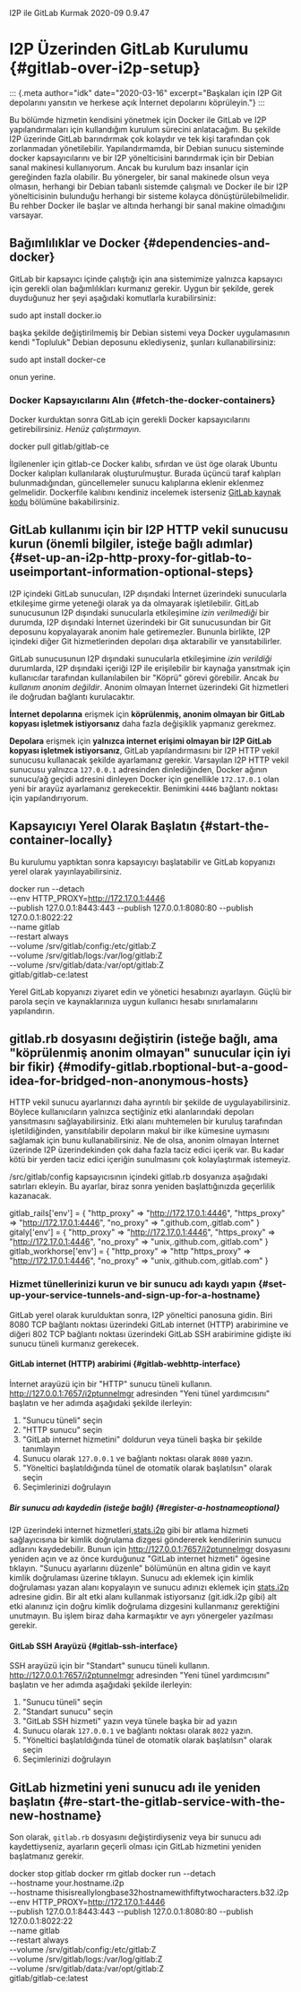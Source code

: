  I2P ile GitLab
Kurmak 2020-09 0.9.47 

# I2P Üzerinden GitLab Kurulumu {#gitlab-over-i2p-setup}

::: {.meta author="idk" date="2020-03-16" excerpt="Başkaları için I2P Git depolarını yansıtın ve herkese açık İnternet depolarını köprüleyin."}
:::

Bu bölümde hizmetin kendisini yönetmek için Docker ile GitLab ve I2P
yapılandırmaları için kullandığım kurulum sürecini anlatacağım. Bu
şekilde I2P üzerinde GitLab barındırmak çok kolaydır ve tek kişi
tarafından çok zorlanmadan yönetilebilir. Yapılandırmamda, bir Debian
sunucu sisteminde docker kapsayıcılarını ve bir I2P yönelticisini
barındırmak için bir Debian sanal makinesi kullanıyorum. Ancak bu
kurulum bazı insanlar için gereğinden fazla olabilir. Bu yönergeler, bir
sanal makinede olsun veya olmasın, herhangi bir Debian tabanlı sistemde
çalışmalı ve Docker ile bir I2P yönelticisinin bulunduğu herhangi bir
sisteme kolayca dönüştürülebilmelidir. Bu rehber Docker ile başlar ve
altında herhangi bir sanal makine olmadığını varsayar.

## Bağımlılıklar ve Docker {#dependencies-and-docker}

GitLab bir kapsayıcı içinde çalıştığı için ana sistemimize yalnızca
kapsayıcı için gerekli olan bağımlılıkları kurmanız gerekir. Uygun bir
şekilde, gerek duyduğunuz her şeyi aşağıdaki komutlarla kurabilirsiniz:

 sudo apt install docker.io

başka şekilde değiştirilmemiş bir Debian sistemi veya Docker
uygulamasının kendi \"Topluluk\" Debian deposunu eklediyseniz, şunları
kullanabilirsiniz:

 sudo apt install docker-ce

onun yerine.

### Docker Kapsayıcılarını Alın {#fetch-the-docker-containers}

Docker kurduktan sonra GitLab için gerekli Docker kapsayıcılarını
getirebilirsiniz. *Henüz çalıştırmayın.*

 docker pull gitlab/gitlab-ce

İlgilenenler için gitlab-ce Docker kalıbı, sıfırdan ve üst öge olarak
Ubuntu Docker kalıpları kullanılarak oluşturulmuştur. Burada üçüncü
taraf kalıpları bulunmadığından, güncellemeler sunucu kalıplarına
eklenir eklenmez gelmelidir. Dockerfile kalıbını kendiniz incelemek
isterseniz [GitLab kaynak
kodu](https://gitlab.com/gitlab-org/omnibus-gitlab/-/blob/master/docker/Dockerfile)
bölümüne bakabilirsiniz.

## GitLab kullanımı için bir I2P HTTP vekil sunucusu kurun (önemli bilgiler, isteğe bağlı adımlar) {#set-up-an-i2p-http-proxy-for-gitlab-to-useimportant-information-optional-steps}

I2P içindeki GitLab sunucuları, I2P dışındaki İnternet üzerindeki
sunucularla etkileşime girme yeteneği olarak ya da olmayarak
işletilebilir. GitLab sunucusunun I2P dışındaki sunucularla etkileşimine
*izin verilmediği* bir durumda, I2P dışındaki İnternet üzerindeki bir
Git sunucusundan bir Git deposunu kopyalayarak anonim hale getiremezler.
Bununla birlikte, I2P içindeki diğer Git hizmetlerinden depoları dışa
aktarabilir ve yansıtabilirler.

GitLab sunucusunun I2P dışındaki sunucularla etkileşimine *izin
verildiği* durumlarda, I2P dışındaki içeriği I2P ile erişilebilir bir
kaynağa yansıtmak için kullanıcılar tarafından kullanılabilen bir
\"Köprü\" görevi görebilir. Ancak *bu kullanım anonim değildir*. Anonim
olmayan İnternet üzerindeki Git hizmetleri ile doğrudan bağlantı
kurulacaktır.

**İnternet depolarına** erişmek için **köprülenmiş, anonim olmayan bir
GitLab kopyası işletmek istiyorsanız** daha fazla değişiklik yapmanız
gerekmez.

**Depolara** erişmek için **yalnızca internet erişimi olmayan bir I2P
GitLab kopyası işletmek istiyorsanız**, GitLab yapılandırmasını bir I2P
HTTP vekil sunucusu kullanacak şekilde ayarlamanız gerekir. Varsayılan
I2P HTTP vekil sunucusu yalnızca `127.0.0.1` adresinden dinlediğinden,
Docker ağının sunucu/ağ geçidi adresini dinleyen Docker için genellikle
`172.17.0.1` olan yeni bir arayüz ayarlamanız gerekecektir. Benimkini
`4446` bağlantı noktası için yapılandırıyorum.

## Kapsayıcıyı Yerel Olarak Başlatın {#start-the-container-locally}

Bu kurulumu yaptıktan sonra kapsayıcıyı başlatabilir ve GitLab kopyanızı
yerel olarak yayınlayabilirsiniz.

 docker run --detach \
 --env HTTP_PROXY=http://172.17.0.1:4446 \
 --publish 127.0.0.1:8443:443 --publish 127.0.0.1:8080:80 --publish 127.0.0.1:8022:22 \
 --name gitlab \
 --restart always \
 --volume /srv/gitlab/config:/etc/gitlab:Z \
 --volume /srv/gitlab/logs:/var/log/gitlab:Z \
 --volume /srv/gitlab/data:/var/opt/gitlab:Z \
 gitlab/gitlab-ce:latest

Yerel GitLab kopyanızı ziyaret edin ve yönetici hesabınızı ayarlayın.
Güçlü bir parola seçin ve kaynaklarınıza uygun kullanıcı hesabı
sınırlamalarını yapılandırın.

## gitlab.rb dosyasını değiştirin (isteğe bağlı, ama \"köprülenmiş anonim olmayan\" sunucular için iyi bir fikir) {#modify-gitlab.rboptional-but-a-good-idea-for-bridged-non-anonymous-hosts}

HTTP vekil sunucu ayarlarınızı daha ayrıntılı bir şekilde de
uygulayabilirsiniz. Böylece kullanıcıların yalnızca seçtiğiniz etki
alanlarındaki depoları yansıtmasını sağlayabilirsiniz. Etki alanı
muhtemelen bir kuruluş tarafından işletildiğinden, yansıtılabilir
depoların makul bir ilke kümesine uymasını sağlamak için bunu
kullanabilirsiniz. Ne de olsa, anonim olmayan İnternet üzerinde I2P
üzerindekinden çok daha fazla taciz edici içerik var. Bu kadar kötü bir
yerden taciz edici içeriğin sunulmasını çok kolaylaştırmak istemeyiz.

/src/gitlab/config kapsayıcısının içindeki gitlab.rb dosyanıza aşağıdaki
satırları ekleyin. Bu ayarlar, biraz sonra yeniden başlattığınızda
geçerlilik kazanacak.

 gitlab_rails['env'] = {
 "http_proxy" => "http://172.17.0.1:4446",
 "https_proxy" => "http://172.17.0.1:4446",
 "no_proxy" => ".github.com,.gitlab.com"
 }
 gitaly['env'] = {
 "http_proxy" => "http://172.17.0.1:4446",
 "https_proxy" => "http://172.17.0.1:4446",
 "no_proxy" => "unix,.github.com,.gitlab.com"
 }
 gitlab_workhorse['env'] = {
 "http_proxy" => "http
 "https_proxy" => "http://172.17.0.1:4446",
 "no_proxy" => "unix,.github.com,.gitlab.com"
 }

### Hizmet tünellerinizi kurun ve bir sunucu adı kaydı yapın {#set-up-your-service-tunnels-and-sign-up-for-a-hostname}

GitLab yerel olarak kurulduktan sonra, I2P yöneltici panosuna gidin.
Biri 8080 TCP bağlantı noktası üzerindeki GitLab internet (HTTP)
arabirimine ve diğeri 802 TCP bağlantı noktası üzerindeki GitLab SSH
arabirimine gidişte iki sunucu tüneli kurmanız gerekecek.

#### GitLab internet (HTTP) arabirimi {#gitlab-webhttp-interface}

İnternet arayüzü için bir "HTTP" sunucu tüneli kullanın.
<http://127.0.0.1:7657/i2ptunnelmgr> adresinden "Yeni tünel
yardımcısını" başlatın ve her adımda aşağıdaki şekilde ilerleyin:

1. "Sunucu tüneli\" seçin
2. "HTTP sunucu" seçin
3. "GitLab internet hizmetini" doldurun veya tüneli başka bir şekilde
 tanımlayın
4. Sunucu olarak `127.0.0.1` ve bağlantı noktası olarak `8080` yazın.
5. "Yöneltici başlatıldığında tünel de otomatik olarak başlatılsın"
 olarak seçin
6. Seçimlerinizi doğrulayın

##### Bir sunucu adı kaydedin (isteğe bağlı) {#register-a-hostnameoptional}

I2P üzerindeki internet hizmetleri,[stats.i2p](http://stats.i2p) gibi
bir atlama hizmeti sağlayıcısına bir kimlik doğrulama dizgesi göndererek
kendilerinin sunucu adlarını kaydedebilir. Bunun için
<http://127.0.0.1:7657/i2ptunnelmgr> dosyasını yeniden açın ve az önce
kurduğunuz "GitLab internet hizmeti" ögesine tıklayın. \"Sunucu
ayarlarını düzenle\" bölümünün en altına gidin ve kayıt kimlik
doğrulaması üzerine tıklayın. Sunucu adı eklemek için kimlik doğrulaması
yazan alanı kopyalayın ve sunucu adınızı eklemek için
[stats.i2p](http://stats.i2p/i2p/addkey.html) adresine gidin. Bir alt
etki alanı kullanmak istiyorsanız (git.idk.i2p gibi) alt etki alanınız
için doğru kimlik doğrulama dizgesini kullanmanız gerektiğini unutmayın.
Bu işlem biraz daha karmaşıktır ve ayrı yönergeler yazılması gerekir.

#### GitLab SSH Arayüzü {#gitlab-ssh-interface}

SSH arayüzü için bir "Standart" sunucu tüneli kullanın.
<http://127.0.0.1:7657/i2ptunnelmgr> adresinden "Yeni tünel
yardımcısını" başlatın ve her adımda aşağıdaki şekilde ilerleyin:

1. "Sunucu tüneli\" seçin
2. "Standart sunucu" seçin
3. "GitLab SSH hizmeti" yazın veya tünele başka bir ad yazın
4. Sunucu olarak `127.0.0.1` ve bağlantı noktası olarak `8022` yazın.
5. "Yöneltici başlatıldığında tünel de otomatik olarak başlatılsın"
 olarak seçin
6. Seçimlerinizi doğrulayın

## GitLab hizmetini yeni sunucu adı ile yeniden başlatın {#re-start-the-gitlab-service-with-the-new-hostname}

Son olarak, `gitlab.rb` dosyasını değiştirdiyseniz veya bir sunucu adı
kaydettiyseniz, ayarların geçerli olması için GitLab hizmetini yeniden
başlatmanız gerekir.

 docker stop gitlab
 docker rm gitlab
 docker run --detach \
 --hostname your.hostname.i2p \
 --hostname thisisreallylongbase32hostnamewithfiftytwocharacters.b32.i2p \
 --env HTTP_PROXY=http://172.17.0.1:4446 \
 --publish 127.0.0.1:8443:443 --publish 127.0.0.1:8080:80 --publish 127.0.0.1:8022:22 \
 --name gitlab \
 --restart always \
 --volume /srv/gitlab/config:/etc/gitlab:Z \
 --volume /srv/gitlab/logs:/var/log/gitlab:Z \
 --volume /srv/gitlab/data:/var/opt/gitlab:Z \
 gitlab/gitlab-ce:latest


